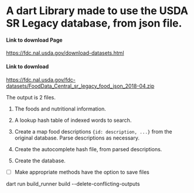 

# A dart Library made to use the USDA SR Legacy database, from json file.

#### Link to download Page
https://fdc.nal.usda.gov/download-datasets.html

#### Link to download
https://fdc.nal.usda.gov/fdc-datasets/FoodData_Central_sr_legacy_food_json_2018-04.zip

The output is 2 files.
1.  The foods and nutritional information.
2.  A lookup hash table of indexed words to search.





1. Create a map food descriptions `{id: description, ...}` from the original database.  Parse descriptions as necessary.
2. Create the autocomplete hash file, from parsed descriptions.
3. Create the database.


- [ ] Make appropriate methods have the option to save files




dart run build_runner build --delete-conflicting-outputs
